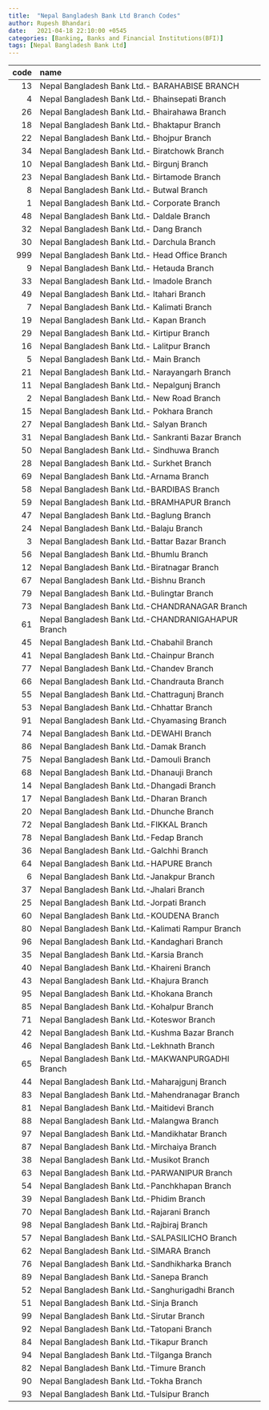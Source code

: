 ```yaml
---
title:  "Nepal Bangladesh Bank Ltd Branch Codes"
author: Rupesh Bhandari
date:   2021-04-18 22:10:00 +0545
categories: [Banking, Banks and Financial Institutions(BFI)]
tags: [Nepal Bangladesh Bank Ltd]
---
```


|   code | name                                               |
|-------:|:---------------------------------------------------|
|     13 | Nepal Bangladesh Bank Ltd.- BARAHABISE BRANCH      |
|      4 | Nepal Bangladesh Bank Ltd.- Bhainsepati Branch     |
|     26 | Nepal Bangladesh Bank Ltd.- Bhairahawa Branch      |
|     18 | Nepal Bangladesh Bank Ltd.- Bhaktapur Branch       |
|     22 | Nepal Bangladesh Bank Ltd.- Bhojpur Branch         |
|     34 | Nepal Bangladesh Bank Ltd.- Biratchowk Branch      |
|     10 | Nepal Bangladesh Bank Ltd.- Birgunj Branch         |
|     23 | Nepal Bangladesh Bank Ltd.- Birtamode Branch       |
|      8 | Nepal Bangladesh Bank Ltd.- Butwal Branch          |
|      1 | Nepal Bangladesh Bank Ltd.- Corporate Branch       |
|     48 | Nepal Bangladesh Bank Ltd.- Daldale Branch         |
|     32 | Nepal Bangladesh Bank Ltd.- Dang Branch            |
|     30 | Nepal Bangladesh Bank Ltd.- Darchula Branch        |
|    999 | Nepal Bangladesh Bank Ltd.- Head Office Branch     |
|      9 | Nepal Bangladesh Bank Ltd.- Hetauda Branch         |
|     33 | Nepal Bangladesh Bank Ltd.- Imadole Branch         |
|     49 | Nepal Bangladesh Bank Ltd.- Itahari Branch         |
|      7 | Nepal Bangladesh Bank Ltd.- Kalimati Branch        |
|     19 | Nepal Bangladesh Bank Ltd.- Kapan Branch           |
|     29 | Nepal Bangladesh Bank Ltd.- Kirtipur Branch        |
|     16 | Nepal Bangladesh Bank Ltd.- Lalitpur Branch        |
|      5 | Nepal Bangladesh Bank Ltd.- Main Branch            |
|     21 | Nepal Bangladesh Bank Ltd.- Narayangarh Branch     |
|     11 | Nepal Bangladesh Bank Ltd.- Nepalgunj Branch       |
|      2 | Nepal Bangladesh Bank Ltd.- New Road Branch        |
|     15 | Nepal Bangladesh Bank Ltd.- Pokhara Branch         |
|     27 | Nepal Bangladesh Bank Ltd.- Salyan Branch          |
|     31 | Nepal Bangladesh Bank Ltd.- Sankranti Bazar Branch |
|     50 | Nepal Bangladesh Bank Ltd.- Sindhuwa Branch        |
|     28 | Nepal Bangladesh Bank Ltd.- Surkhet Branch         |
|     69 | Nepal Bangladesh Bank Ltd.-Arnama Branch           |
|     58 | Nepal Bangladesh Bank Ltd.-BARDIBAS Branch         |
|     59 | Nepal Bangladesh Bank Ltd.-BRAMHAPUR Branch        |
|     47 | Nepal Bangladesh Bank Ltd.-Baglung Branch          |
|     24 | Nepal Bangladesh Bank Ltd.-Balaju Branch           |
|      3 | Nepal Bangladesh Bank Ltd.-Battar Bazar Branch     |
|     56 | Nepal Bangladesh Bank Ltd.-Bhumlu Branch           |
|     12 | Nepal Bangladesh Bank Ltd.-Biratnagar Branch       |
|     67 | Nepal Bangladesh Bank Ltd.-Bishnu Branch           |
|     79 | Nepal Bangladesh Bank Ltd.-Bulingtar Branch        |
|     73 | Nepal Bangladesh Bank Ltd.-CHANDRANAGAR Branch     |
|     61 | Nepal Bangladesh Bank Ltd.-CHANDRANIGAHAPUR Branch |
|     45 | Nepal Bangladesh Bank Ltd.-Chabahil Branch         |
|     41 | Nepal Bangladesh Bank Ltd.-Chainpur Branch         |
|     77 | Nepal Bangladesh Bank Ltd.-Chandev Branch          |
|     66 | Nepal Bangladesh Bank Ltd.-Chandrauta Branch       |
|     55 | Nepal Bangladesh Bank Ltd.-Chattragunj Branch      |
|     53 | Nepal Bangladesh Bank Ltd.-Chhattar Branch         |
|     91 | Nepal Bangladesh Bank Ltd.-Chyamasing Branch       |
|     74 | Nepal Bangladesh Bank Ltd.-DEWAHI Branch           |
|     86 | Nepal Bangladesh Bank Ltd.-Damak Branch            |
|     75 | Nepal Bangladesh Bank Ltd.-Damouli Branch          |
|     68 | Nepal Bangladesh Bank Ltd.-Dhanauji Branch         |
|     14 | Nepal Bangladesh Bank Ltd.-Dhangadi Branch         |
|     17 | Nepal Bangladesh Bank Ltd.-Dharan Branch           |
|     20 | Nepal Bangladesh Bank Ltd.-Dhunche Branch          |
|     72 | Nepal Bangladesh Bank Ltd.-FIKKAL Branch           |
|     78 | Nepal Bangladesh Bank Ltd.-Fedap Branch            |
|     36 | Nepal Bangladesh Bank Ltd.-Galchhi Branch          |
|     64 | Nepal Bangladesh Bank Ltd.-HAPURE Branch           |
|      6 | Nepal Bangladesh Bank Ltd.-Janakpur Branch         |
|     37 | Nepal Bangladesh Bank Ltd.-Jhalari Branch          |
|     25 | Nepal Bangladesh Bank Ltd.-Jorpati Branch          |
|     60 | Nepal Bangladesh Bank Ltd.-KOUDENA Branch          |
|     80 | Nepal Bangladesh Bank Ltd.-Kalimati Rampur Branch  |
|     96 | Nepal Bangladesh Bank Ltd.-Kandaghari Branch       |
|     35 | Nepal Bangladesh Bank Ltd.-Karsia Branch           |
|     40 | Nepal Bangladesh Bank Ltd.-Khaireni Branch         |
|     43 | Nepal Bangladesh Bank Ltd.-Khajura Branch          |
|     95 | Nepal Bangladesh Bank Ltd.-Khokana Branch          |
|     85 | Nepal Bangladesh Bank Ltd.-Kohalpur Branch         |
|     71 | Nepal Bangladesh Bank Ltd.-Koteswor Branch         |
|     42 | Nepal Bangladesh Bank Ltd.-Kushma Bazar Branch     |
|     46 | Nepal Bangladesh Bank Ltd.-Lekhnath Branch         |
|     65 | Nepal Bangladesh Bank Ltd.-MAKWANPURGADHI Branch   |
|     44 | Nepal Bangladesh Bank Ltd.-Maharajgunj Branch      |
|     83 | Nepal Bangladesh Bank Ltd.-Mahendranagar Branch    |
|     81 | Nepal Bangladesh Bank Ltd.-Maitidevi Branch        |
|     88 | Nepal Bangladesh Bank Ltd.-Malangwa Branch         |
|     97 | Nepal Bangladesh Bank Ltd.-Mandikhatar Branch      |
|     87 | Nepal Bangladesh Bank Ltd.-Mirchaiya Branch        |
|     38 | Nepal Bangladesh Bank Ltd.-Musikot Branch          |
|     63 | Nepal Bangladesh Bank Ltd.-PARWANIPUR Branch       |
|     54 | Nepal Bangladesh Bank Ltd.-Panchkhapan Branch      |
|     39 | Nepal Bangladesh Bank Ltd.-Phidim Branch           |
|     70 | Nepal Bangladesh Bank Ltd.-Rajarani Branch         |
|     98 | Nepal Bangladesh Bank Ltd.-Rajbiraj Branch         |
|     57 | Nepal Bangladesh Bank Ltd.-SALPASILICHO Branch     |
|     62 | Nepal Bangladesh Bank Ltd.-SIMARA Branch           |
|     76 | Nepal Bangladesh Bank Ltd.-Sandhikharka Branch     |
|     89 | Nepal Bangladesh Bank Ltd.-Sanepa Branch           |
|     52 | Nepal Bangladesh Bank Ltd.-Sanghurigadhi Branch    |
|     51 | Nepal Bangladesh Bank Ltd.-Sinja Branch            |
|     99 | Nepal Bangladesh Bank Ltd.-Sirutar Branch          |
|     92 | Nepal Bangladesh Bank Ltd.-Tatopani Branch         |
|     84 | Nepal Bangladesh Bank Ltd.-Tikapur Branch          |
|     94 | Nepal Bangladesh Bank Ltd.-Tilganga Branch         |
|     82 | Nepal Bangladesh Bank Ltd.-Timure Branch           |
|     90 | Nepal Bangladesh Bank Ltd.-Tokha Branch            |
|     93 | Nepal Bangladesh Bank Ltd.-Tulsipur Branch         |